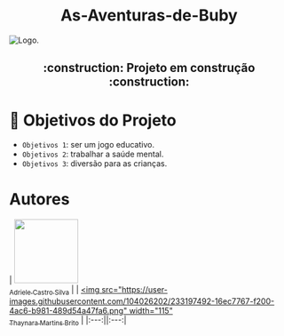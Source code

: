 <h1 align="center"> As-Aventuras-de-Buby</h1>

![Logo.](https://user-images.githubusercontent.com/104026202/233182427-64c14188-9e9e-4d72-9c55-9196ea5ffcc8.png)

<h2 align="center">
  :construction: Projeto em construção :construction:
</h2>

# :hammer: Objetivos do Projeto

- `Objetivos 1`: ser um jogo educativo.
- `Objetivos 2`: trabalhar a saúde mental.
- `Objetivos 3`: diversão para as crianças.

# Autores
| [<img src="https://user-images.githubusercontent.com/104026202/233195212-627393af-5dac-4543-aa1a-e7f8afedc119.png" width="115"><br><sub>Adriele Castro Silva</sub>](https://github.com/AdrieleCast) | 
| [<img src="https://user-images.githubusercontent.com/104026202/233197492-16ec7767-f200-4ac6-b981-489d54a47fa6.png" width="115"
<br><sub>Thaynara Martins Brito</sub>](https://github.com/thaynarabrito) |
|:---:||:---:|
 
